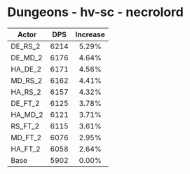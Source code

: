# Dungeons - hv-sc - necrolord
| Actor | DPS | Increase |
|---|:---:|:---:|
|DE_RS_2|6214|5.29%|
|DE_MD_2|6176|4.64%|
|HA_DE_2|6171|4.56%|
|MD_RS_2|6162|4.41%|
|HA_RS_2|6157|4.32%|
|DE_FT_2|6125|3.78%|
|HA_MD_2|6121|3.71%|
|RS_FT_2|6115|3.61%|
|MD_FT_2|6076|2.95%|
|HA_FT_2|6058|2.64%|
|Base|5902|0.00%|

